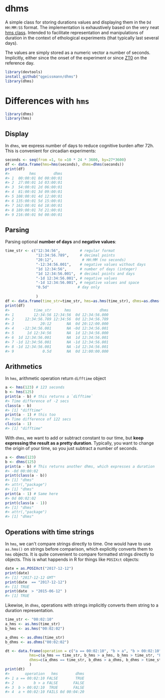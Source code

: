 
dhms
====

<!-- [![Travis-CI Build Status](https://travis-ci.org/tidyverse/hms.svg?branch=master)](https://travis-ci.org/tidyverse/hms) [![AppVeyor Build Status](https://ci.appveyor.com/api/projects/status/github/tidyverse/hms?branch=master&svg=true)](https://ci.appveyor.com/project/tidyverse/hms) [![Coverage Status](https://img.shields.io/codecov/c/github/tidyverse/hms/master.svg)](https://codecov.io/github/tidyverse/hms?branch=master) [![CRAN_Status_Badge](http://www.r-pkg.org/badges/version/hms)](https://cran.r-project.org/package=hms) -->
A simple class for storing durations values and displaying them in the `Dd HH:MM:SS` format. The implementation is exhaustively based on the very neat [hms class](https://github.com/tidyverse/hms). Intended to facilitate representation and manipulations of duration in the context of ethological experiments (that typically last several days).

The values are simply stored as a numeric vector a number of seconds. Implicitly, either since the onset of the experiment or since [ZT0](https://en.wikipedia.org/wiki/Zeitgeber) on the reference day.

``` r
library(devtools)
install_github("qgeissmann/dhms")
library(dhms)
```

Differences with `hms`
======================

``` r
library(dhms)
library(hms)
```

Display
-------

In `dhms`, we express number of days to reduce cognitive burden after 72h. This is convenient for circadian experiments:

``` r
seconds <- seq(from =1, to =10 * 24 * 3600, by=27*3600)
df <- data.frame(hms=hms(seconds), dhms=dhms(seconds))
print(df)
#>         hms        dhms
#> 1  00:00:01 0d 00:00:01
#> 2  27:00:01 1d 03:00:01
#> 3  54:00:01 2d 06:00:01
#> 4  81:00:01 3d 09:00:01
#> 5 108:00:01 4d 12:00:01
#> 6 135:00:01 5d 15:00:01
#> 7 162:00:01 6d 18:00:01
#> 8 189:00:01 7d 21:00:01
#> 9 216:00:01 9d 00:00:01
```

Parsing
-------

Parsing optional **number of days** and **negative values**:

``` r
time_str <- c("12:34:56",         # regular format
              "12:34:56.789",     # decimal points
              "20:12",             # HH:MM (no seconds)
              "-12:34:56.001",    # negative values without days
              "1d 12:34:56",      # number of days (integer)
              "1d 12:34:56.001",  # decimal points and days
              "-1d 12:34:56.001", # negative values
              "-1d 12:34:56.001", # negative values and space
              "0.5d"             # day only
              
              )
df <- data.frame(time_str=time_str, hms=as.hms(time_str), dhms=as.dhms(time_str))
print(df)
#>           time_str      hms             dhms
#> 1         12:34:56 12:34:56  0d 12:34:56.000
#> 2     12:34:56.789 12:34:56  0d 12:34:56.789
#> 3            20:12       NA  0d 20:12:00.000
#> 4    -12:34:56.001       NA -0d 12:34:56.001
#> 5      1d 12:34:56       NA  1d 12:34:56.000
#> 6  1d 12:34:56.001       NA  1d 12:34:56.001
#> 7 -1d 12:34:56.001       NA -1d 12:34:56.001
#> 8 -1d 12:34:56.001       NA -1d 12:34:56.001
#> 9             0.5d       NA  0d 12:00:00.000
```

Arithmetics
-----------

In `hms`, arithmetic operation return `difftime` object

``` r
a <- hms(123) # 123 seconds
b <- hms(125)
print(a - b) # this returns a `difftime`
#> Time difference of -2 secs
class(a - b)
#> [1] "difftime"
print(a - 1) # this too
#> Time difference of 122 secs
class(a - 1)
#> [1] "difftime"
```

With `dhms`, we want to add or subtract constant to our time, but **keep expressing the result as a pretty duration**. Typically, you want to change the origin of your time, so you just subtract a number of seconds.

``` r
a <- dhms(123)
b <- dhms(125)
print(a - b) # This returns another dhms, which expresses a duration
#> -0d 00:00:02
print(class(a - b))
#> [1] "dhms"
#> attr(,"package")
#> [1] "dhms"
print(a - 1) # Same here
#> 0d 00:02:02
print(class(a - 1))
#> [1] "dhms"
#> attr(,"package")
#> [1] "dhms"
```

Operations with time strings
----------------------------

In `hms`, we can't compare strings directly to time. One would have to use `as.hms()` on strings before comparison, which explicitly converts them to `hms` objects. It is quite convenient to compare formatted strings directly to objects. This is what happends in R for things like `POSIXct` objects:

``` r
date = as.POSIXct("2017-12-12") 
print(date)
#> [1] "2017-12-12 GMT"
print(date  == "2017-12-12")
#> [1] TRUE
print(date  > "2015-06-12" )
#> [1] TRUE
```

Likewise, in `dhms`, operations with strings implicitly converts them string to a duration representation.

``` r
time_str <- "00:02:10"
a_hms <- as.hms(time_str)
b_hms <- as.hms("00:02:02") 

a_dhms <- as.dhms(time_str)
b_dhms <- as.dhms("00:02:02") 

dt <- data.frame(operation = c("a == 00:02:10", "b > a", "b > 00:02:10", "a + 00:02:10"),
           hms=c(a_hms == time_str, b_hms > a_hms, b_hms > time_str, "FAILS"),
           dhms=c(a_dhms == time_str, b_dhms > a_dhms, b_dhms > time_str, as.character(a_dhms + time_str))
           )
print(dt)
#>       operation   hms        dhms
#> 1 a == 00:02:10 FALSE        TRUE
#> 2         b > a FALSE       FALSE
#> 3  b > 00:02:10  TRUE       FALSE
#> 4  a + 00:02:10 FAILS 0d 00:04:20
```
